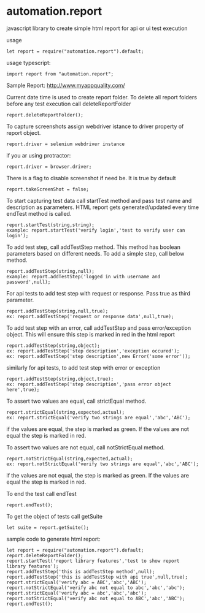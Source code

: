 # automation.report
javascript library to create simple html report for api or ui test execution

usage 
```
let report = require("automation.report").default;
```
usage typescript:
```
import report from "automation.report";
```
Sample Report:
http://www.myappquality.com/

Current date time is used to create report folder. To delete all report folders before any test execution call deleteReportFolder
```
report.deleteReportFolder();
```

To capture screenshots assign webdriver istance to driver property of report object.
```
report.driver = selenium webdriver instance
```
if you ar using protractor:
```
report.driver = browser.driver;
```
There is a flag to disable screenshot if need be. It is true by default
```
report.takeScreenShot = false;
```
To start capturing test data call startTest method and pass test name and description as parameters. HTML report gets generated/updated every time endTest method is called.
```
report.startTest(string,string);
example: report.startTest('verify login','test to verify user can login');
```
To add test step, call addTestStep method. This method has boolean parameters based on different needs.
To add a simple step, call below method.
```
report.addTestStep(string,null);
example: report.addTestStep('logged in with username and password',null);
```
For api tests to add test step with request or response. Pass true as third parameter.
```
report.addTestStep(string,null,true);
ex: report.addTestStep('request or response data',null,true);
```
To add test step with an error, call addTestStep and pass error/exception object. This will ensure this step is marked in red in the html report
```
report.addTestStep(string,object);
ex: report.addTestStep('step description','exception occured');
ex: report.addTestStep('step description',new Error('some error'));
```
similarly for api tests, to add test step with error or exception
```
report.addTestStep(string,object,true);
ex: report.addTestStep('step description','pass error object here',true);
```
To assert two values are equal, call strictEqual method.
```
report.strictEqual(string,expected,actual);
ex: report.strictEqual('verify two strings are equal','abc','ABC');
```
if the values are equal, the step is marked as green. If the values are not equal the step is marked in red.

To assert two values are not equal, call notStrictEqual method.
```
report.notStrictEqual(string,expected,actual);
ex: report.notStrictEqual('verify two strings are equal','abc','ABC');
```
if the values are not equal, the step is marked as green. If the values are equal the step is marked in red.


To end the test call endTest
```
report.endTest();
```

To get the object of tests call getSuite
```
let suite = report.getSuite();
```

sample code to generate html report:
```
let report = require("automation.report").default;
report.deleteReportFolder();
report.startTest('report library features','test to show report library features');
report.addTestStep('this is addTestStep method',null);
report.addTestStep('this is addTestStep with api true',null,true);
report.strictEqual('verify abc = ABC','abc','ABC');
report.notStrictEqual('verify abc not equal to abc','abc','abc');
report.strictEqual('verify abc = abc','abc','abc');
report.notStrictEqual('verify abc not equal to ABC','abc','ABC');
report.endTest();
```